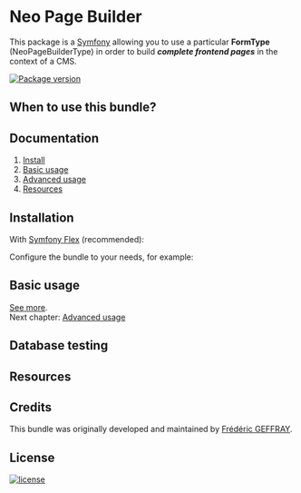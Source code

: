 # Neo Page Builder

This package is a [Symfony](http://symfony.com) allowing you to use a particular **FormType** (NeoPageBuilderType) in order to build ***complete frontend pages*** in the context of a CMS.

[![Package version](https://img.shields.io/packagist/v/frgef/neo-page-builder-bundle.svg?style=flat-square)](https://packagist.org/packages/frgef/neo-page-builder-bundle)

## When to use this bundle?

## Documentation

1. [Install](#installation)
2. [Basic usage](#basic-usage)
3. [Advanced usage](doc/advanced-usage.md)
4. [Resources](#resources)

## Installation

With [Symfony Flex](https://symfony.com/doc/current/setup/flex.html) (recommended):

Configure the bundle to your needs, for example:

## Basic usage

[See more](#documentation).<br />
Next chapter: [Advanced usage](doc/advanced-usage.md)

## Database testing

## Resources

## Credits

This bundle was originally developed and maintained by [Frédéric GEFFRAY](https://github.com/Fred-QS).


## License

[![license](https://img.shields.io/badge/license-MIT-red.svg?style=flat-square)](LICENSE)
